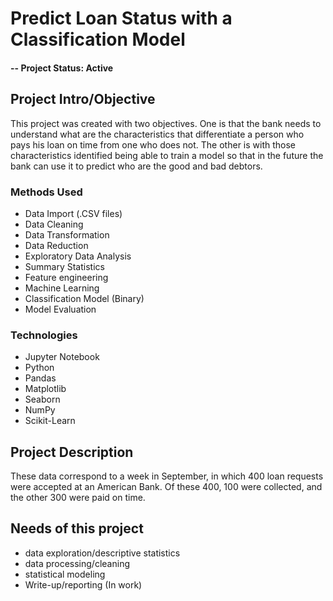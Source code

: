 # Predict Loan Status with a Classification Model

#### -- Project Status: Active

## Project Intro/Objective
  This project was created with two objectives.
  One is that the bank needs to understand what are the characteristics that differentiate a person who pays his loan on time from one who does not.
  The other is with those characteristics identified being able to train a model so that in the future the bank can use it to predict who are the good and bad debtors.

### Methods Used
* Data Import (.CSV files)
* Data Cleaning
* Data Transformation
* Data Reduction
* Exploratory Data Analysis
* Summary Statistics
* Feature engineering
* Machine Learning
* Classification Model (Binary)
* Model Evaluation

### Technologies
* Jupyter Notebook
* Python
* Pandas
* Matplotlib
* Seaborn
* NumPy
* Scikit-Learn

## Project Description
  These data correspond to a week in September, in which 400 loan requests were accepted at an American Bank. Of these 400, 100 were collected, and the other 300 were paid on time.

## Needs of this project

- data exploration/descriptive statistics
- data processing/cleaning
- statistical modeling
- Write-up/reporting (In work)
